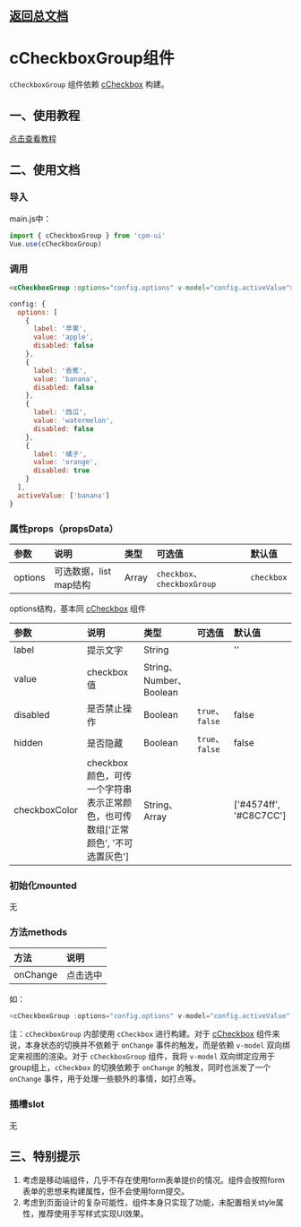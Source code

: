 ## [返回总文档](https://github.com/cpm828/cpm-ui)


# cCheckboxGroup组件

`cCheckboxGroup` 组件依赖 [cCheckbox](https://github.com/cpm828/cpm828.github.io/blob/master/cpm_ui/document/cCheckbox.md) 构建。


## 一、使用教程
[点击查看教程](https://cpm828.github.io/cpm_ui/demo/index.html#/checkgroup)



## 二、使用文档
### 导入
main.js中：
```js
import { cCheckboxGroup } from 'cpm-ui'
Vue.use(cCheckboxGroup)
```

### 调用
```html
<cCheckboxGroup :options="config.options" v-model="config.activeValue"></cCheckboxGroup>
```
```js
config: {
  options: [
    {
      label: '苹果',
      value: 'apple',
      disabled: false
    },
    {
      label: '香蕉',
      value: 'banana',
      disabled: false
    },
    {
      label: '西瓜',
      value: 'watermelon',
      disabled: false
    },
    {
      label: '橘子',
      value: 'orange',
      disabled: true
    }
  ],
  activeValue: ['banana']
}
```

### 属性props（propsData）
|参数|说明|类型|可选值|默认值|
|:---|:---|:---|:---|:---|
|options|可选数据，list map结构|Array|`checkbox`、`checkboxGroup`|`checkbox`|

options结构，基本同 [cCheckbox](https://github.com/cpm828/cpm828.github.io/blob/master/cpm_ui/document/cCheckbox.md) 组件

|参数|说明|类型|可选值|默认值|
|:---|:---|:---|:---|:---|
|label|提示文字|String||''|
|value|checkbox值|String、Number、Boolean|||
|disabled|是否禁止操作|Boolean|`true`、`false`|false|
|hidden|是否隐藏|Boolean|`true`、`false`|false|
|checkboxColor|checkbox颜色，可传一个字符串表示正常颜色，也可传数组['正常颜色', '不可选置灰色']|String、Array||['#4574ff', '#C8C7CC']|

### 初始化mounted
无

### 方法methods
|方法|说明|
|:---|:---|
|onChange|点击选中|

如：
```js
<cCheckboxGroup :options="config.options" v-model="config.activeValue" @onChange="onChange"></cCheckboxGroup>
```

注：`cCheckboxGroup` 内部使用 `cCheckbox` 进行构建。对于 [cCheckbox](https://github.com/cpm828/cpm828.github.io/blob/master/cpm_ui/document/cCheckbox.md) 组件来说，本身状态的切换并不依赖于 `onChange` 事件的触发，而是依赖 `v-model` 双向绑定来视图的渲染。对于 `cCheckboxGroup` 组件，我将 `v-model` 双向绑定应用于group组上，`cCheckbox` 的切换依赖于 `onChange` 的触发，同时也派发了一个 `onChange` 事件，用于处理一些额外的事情，如打点等。

### 插槽slot
无



## 三、特别提示
1. 考虑是移动端组件，几乎不存在使用form表单提价的情况。组件会按照form表单的思想来构建属性，但不会使用form提交。<br>
2. 考虑到页面设计的复杂可能性，组件本身只实现了功能，未配置相关style属性，推荐使用手写样式实现UI效果。